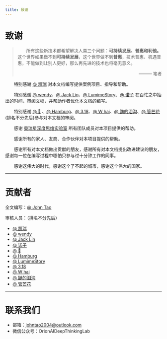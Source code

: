 ```yaml
---
title: 致谢
---
```

# 致谢

> &emsp;&emsp;所有这些新技术都希望解决人类三个问题：**可持续发展、普惠和利他。** 这个世界如果做不到**可持续发展**，这个世界做不到**普惠**，技术普惠、机遇普惠，不能做到让别人更好，那么再先进的技术也将毫无意义。
> <p style="text-align: right;">——— 笔者</p>

&emsp;&emsp;特别感谢 [@ 凯瑞](#) 对本文档编写提供案例项目、指导和帮助。

&emsp;&emsp;特别感谢 [@ wendy](#)、[@ Jack Lin](#)、[@ LumimeStory](https://blog.oyxning.top/)、[@ 诺子](#) 在百忙之中抽出的时间，审阅文稿，并帮助作者优化本文档的编写。

&emsp;&emsp;特别感谢 [@ 🐑](#) 、[@ Hamburg](#)、[@ 3.18](#)、[@ W hai](#)、[@ 鼬的泪沟](#)、[@ 管芒花](#) (排名不分先后)参与对本文档的审阅。

&emsp;&emsp;感谢 [奥瑞星深度思维实验室](https://www.orionai.top) 所有团队成员对本项目提供的帮助。

&emsp;&emsp;感谢所有的家人、友商、合作伙伴对本项目提供的帮助。

&emsp;&emsp;感谢所有对本文档做出贡献的朋友，感谢所有对本文档提出改进建议的朋友，感谢每一位在编写过程中哪怕只参与过十分钟工作的同事。

&emsp;&emsp;感谢这伟大的时代，感谢这个了不起的城市，感谢这个伟大的国家。

------

# 贡献者

全文编写：[@ John Tao](https://blog.johntao.top/)

审核人员：（排名不分先后）

- [@ 凯瑞](#贡献者)
- [@ wendy](#贡献者)
- [@ Jack Lin](#贡献者)
- [@ 诺子](#贡献者)
- [@ 🐑](#贡献者)
- [@ Hamburg](#贡献者)
- [@ LumimeStory](https://blog.oyxning.top/)
- [@ 3.18](#贡献者)
- [@ W hai](#贡献者)
- [@ 鼬的泪沟](#贡献者)
- [@ 管芒花](#贡献者)

---------

# 联系我们

- 邮箱：[johntao2004@outlook.com](mailto:johntao2004@outlook.com)
- 微信公众号：OrionAIDeepThinkingLab
